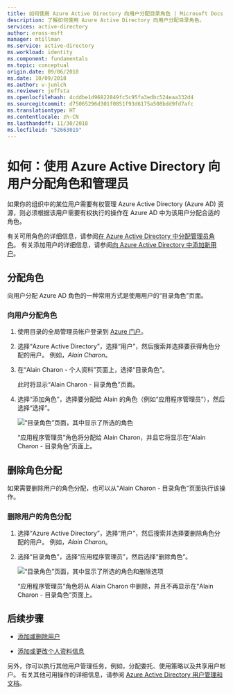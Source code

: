 ```yaml
---
title: 如何使用 Azure Active Directory 向用户分配目录角色 | Microsoft Docs
description: 了解如何使用 Azure Active Directory 向用户分配目录角色。
services: active-directory
author: eross-msft
manager: mtillman
ms.service: active-directory
ms.workload: identity
ms.component: fundamentals
ms.topic: conceptual
origin.date: 09/06/2018
ms.date: 10/09/2018
ms.author: v-junlch
ms.reviewer: jeffsta
ms.openlocfilehash: 4cddbe1d96822849fc5c95fa3edbc524eaa332d4
ms.sourcegitcommit: d75065296d301f0851f93d6175a508bdd9fd7afc
ms.translationtype: HT
ms.contentlocale: zh-CN
ms.lasthandoff: 11/30/2018
ms.locfileid: "52663019"
---
```

# <a name="how-to-assign-roles-and-administrators-to-users-with-azure-active-directory"></a>如何：使用 Azure Active Directory 向用户分配角色和管理员
如果你的组织中的某位用户需要有权管理 Azure Active Directory (Azure AD) 资源，则必须根据该用户需要有权执行的操作在 Azure AD 中为该用户分配合适的角色。

有关可用角色的详细信息，请参阅[在 Azure Active Directory 中分配管理员角色](../users-groups-roles/directory-assign-admin-roles.md)。 有关添加用户的详细信息，请参阅[向 Azure Active Directory 中添加新用户](add-users-azure-active-directory.md)。

## <a name="assign-roles"></a>分配角色
向用户分配 Azure AD 角色的一种常用方式是使用用户的“目录角色”页面。

### <a name="to-assign-a-role-to-a-user"></a>向用户分配角色
1. 使用目录的全局管理员帐户登录到 [Azure 门户](https://portal.azure.cn/)。

2. 选择“Azure Active Directory”，选择“用户”，然后搜索并选择要获得角色分配的用户。 例如，_Alain Charon_。

3. 在“Alain Charon - 个人资料”页面上，选择“目录角色”。

    此时将显示“Alain Charon - 目录角色”页面。

4. 选择“添加角色”，选择要分配给 Alain 的角色（例如“应用程序管理员”），然后选择“选择”。

    ![“目录角色”页面，其中显示了所选的角色](./media/active-directory-users-assign-role-azure-portal/directory-role-select-role.png)

    “应用程序管理员”角色将分配给 Alain Charon，并且它将显示在“Alain Charon - 目录角色”页面上。

## <a name="remove-a-role-assignment"></a>删除角色分配
如果需要删除用户的角色分配，也可以从“Alain Charon - 目录角色”页面执行该操作。

### <a name="to-remove-a-role-assignment-from-a-user"></a>删除用户的角色分配

1. 选择“Azure Active Directory”，选择“用户”，然后搜索并选择要删除角色分配的用户。 例如，_Alain Charon_。

2. 选择“目录角色”，选择“应用程序管理员”，然后选择“删除角色”。

    ![“目录角色”页面，其中显示了所选的角色和删除选项](./media/active-directory-users-assign-role-azure-portal/directory-role-remove-role.png)

    “应用程序管理员”角色将从 Alain Charon 中删除，并且不再显示在“Alain Charon - 目录角色”页面上。

## <a name="next-steps"></a>后续步骤
- [添加或删除用户](add-users-azure-active-directory.md)

- [添加或更改个人资料信息](active-directory-users-profile-azure-portal.md)

另外，你可以执行其他用户管理任务，例如，分配委托、使用策略以及共享用户帐户。 有关其他可用操作的详细信息，请参阅 [Azure Active Directory 用户管理和文档](../users-groups-roles/index.yml)。


<!-- Update_Description: wording update -->
